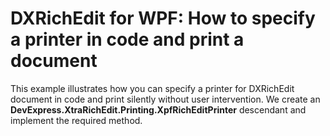 # DXRichEdit for WPF: How to specify a printer in code and print a document


<p>This example illustrates how you can specify a printer for DXRichEdit document in code and print silently without user intervention. We create an <strong>DevExpress.XtraRichEdit.Printing.XpfRichEditPrinter</strong> descendant and implement the required method.</p><br />


<br/>


